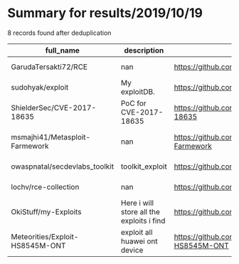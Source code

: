 
# Summary for results/2019/10/19
    
8 records found after deduplication

| full_name | description | html_url | matched_list | matched_count | pushed_at | size | stargazers_count | language | forks_count | vul_ids |
|---------------------------------|-------------------------------------------|----------------------------------------------------|----------------------------------|-----------------|---------------------------|--------|--------------------|------------|---------------|--------------------|
| GarudaTersakti72/RCE | nan | https://github.com/GarudaTersakti72/RCE | ['rce'] | 1 | 2019-10-19 09:26:23+00:00 | 5 | 1 | Python | 0 | [] |
| sudohyak/exploit | My exploitDB. | https://github.com/sudohyak/exploit | ['exploit'] | 1 | 2019-10-19 17:49:16+00:00 | 23 | 16 | Python | 11 | [] |
| ShielderSec/CVE-2017-18635 | PoC for CVE-2017-18635 | https://github.com/ShielderSec/CVE-2017-18635 | ['cve poc', 'cve-2', 'exploit'] | 3 | 2019-10-19 18:37:07+00:00 | 1 | 2 | Python | 4 | ['CVE-2017-18635'] |
| msmajhi41/Metasploit-Farmework | nan | https://github.com/msmajhi41/Metasploit-Farmework | ['metasploit module OR payload'] | 1 | 2019-10-19 16:30:07+00:00 | 11 | 0 | Ruby | 0 | [] |
| owaspnatal/secdevlabs_toolkit | toolkit_exploit | https://github.com/owaspnatal/secdevlabs_toolkit | ['exploit'] | 1 | 2019-10-19 14:57:04+00:00 | 15 | 0 | | 0 | [] |
| lochv/rce-collection | nan | https://github.com/lochv/rce-collection | ['rce'] | 1 | 2019-10-19 20:10:06+00:00 | 3 | 2 | | 0 | [] |
| OkiStuff/my-Exploits | Here i will store all the exploits i find | https://github.com/OkiStuff/my-Exploits | ['exploit'] | 1 | 2019-10-19 21:11:33+00:00 | 1 | 0 | | 0 | [] |
| Meteorities/Exploit-HS8545M-ONT | exploit all huawei ont device | https://github.com/Meteorities/Exploit-HS8545M-ONT | ['exploit'] | 1 | 2019-10-19 12:49:24+00:00 | 10726 | 1 | | 4 | [] |
